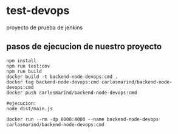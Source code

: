 # test-devops
proyecto de prueba de jenkins


## pasos de ejecucion de nuestro proyecto

    npm install
    npm run test:cov
    npm run build
    docker build -t backend-node-devops:cmd .
    docker tag backend-node-devops:cmd carlosmarind/backend-node-devops:cmd
    docker push carlosmarind/backend-node-devops:cmd

    #ejecucion:
    node dist/main.js

    docker run --rm -dp 8000:4000 --name backend-node-devops carlosmarind/backend-node-devops:cmd